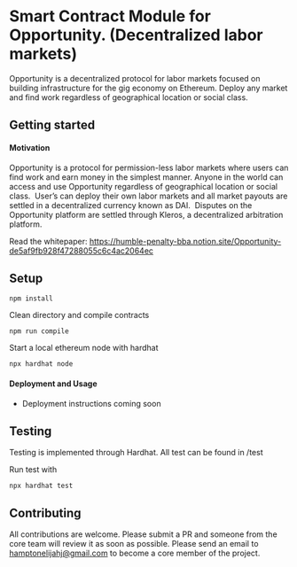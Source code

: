 # Smart Contract Module for Opportunity.  (Decentralized labor markets)
Opportunity is a decentralized protocol for labor markets focused on building infrastructure for the gig economy on Ethereum.  Deploy any market and find work regardless of geographical location or social class.

## Getting started ##
#### Motivation ####
Opportunity is a protocol for permission-less labor markets where users can find work and earn money in the simplest manner.  Anyone in the world can access and use Opportunity regardless of geographical location or social class.  User’s can deploy their own labor markets and all market payouts are settled in a decentralized currency known as DAI.  Disputes on the Opportunity platform are settled through Kleros, a decentralized arbitration platform.

Read the whitepaper: https://humble-penalty-bba.notion.site/Opportunity-de5af9fb928f47288055c6c4ac2064ec

## Setup ##
```shell
npm install
```

Clean directory and compile contracts
```shell
npm run compile
```

Start a local ethereum node with hardhat
```shell
npx hardhat node
```

#### Deployment and Usage ####
- Deployment instructions coming soon

## Testing ##
Testing is implemented through Hardhat.  All test can be found in /test

Run test with

```shell
npx hardhat test
```

## Contributing ##
All contributions are welcome.  Please submit a PR and someone from the core team will review it as soon as possible.  Please send an email to hamptonelijahj@gmail.com to become a core member of the project.
